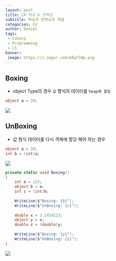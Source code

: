 ```yaml
---
layout: post
title: C# 박싱 & 언박싱
subtitle: 박싱과 언박싱의 개념
categories: C#
author: Daniel
tags: 
 - Csharp
 - Programming
 - CS
banner:
 image: https://i.imgur.com/m8yClWp.png
---
```

## Boxing
- object Type의 경우 `값` 형식의 데이터를 `heap에 할당`
```csharp
object a = 20;
```
![](https://i.imgur.com/aWt0xH2.jpg)

## UnBoxing
- 값 형식 데이터를 다시 객체에 할당 해야 하는 경우
```csharp
object a = 20;
int b = (int)a;
```
![](https://i.imgur.com/ab2Pz3c.jpg)

```csharp
private static void Boxing()  
{  
	int a = 123;  
	object b = a;  
	int c = (int)b;  
	  
	WriteLine($"Boxing: {b}");  
	WriteLine($"UnBoxing: {c}");  
	  
	double x = 3.1414213;  
	object y = x;  
	double z = (double)y;  
	  
	WriteLine($"Boxing: {y}");  
	WriteLine($"UnBoxing: {z}");  
}
```

![](https://i.imgur.com/JYxEHv6.jpg)

